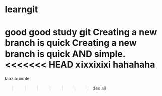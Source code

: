 # learngit
good good study git
Creating a new branch is quick
Creating a new branch is quick AND simple.
<<<<<<< HEAD
xixxixixi
hahahaha
=======
laozibuxinle
>>>>>>> des
all 